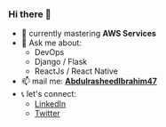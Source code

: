 ### Hi there 👋 

- 🌱 currently mastering **AWS Services**
- 💬 Ask me about: 
  - DevOps
  - Django / Flask
  - ReactJs / React Native
- 📫 mail me: **[AbdulrasheedIbrahim47](mailto:abdulrasheedibrahim47@gmail.com?subject=[GitHub]%20Source%20Han%20Sans)**
- :telephone_receiver: let's connect:
  - [LinkedIn](https://www.linkedin.com/in/abdulrasheed-ibrahim-2b3a90103/)
  - [Twitter](https://twitter.com/Aiibrahim3)
